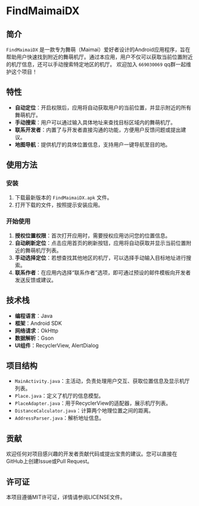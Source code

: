# FindMaimaiDX

## 简介

`FindMaimaiDX` 是一款专为舞萌（Maimai）爱好者设计的Android应用程序，旨在帮助用户快速找到附近的舞萌机厅。通过本应用，用户不仅可以获取当前位置附近的机厅信息，还可以手动搜索特定地区的机厅。
欢迎加入 `669030069` qq群一起维护这个项目！
## 特性

- **自动定位**：开启权限后，应用将自动获取用户的当前位置，并显示附近的所有舞萌机厅。
- **手动搜索**：用户可以通过输入具体地址来查找目标区域内的舞萌机厅。
- **联系开发者**：内置了与开发者直接沟通的功能，方便用户反馈问题或提出建议。
- **地图导航**：提供机厅的具体位置信息，支持用户一键导航至目的地。

## 使用方法

### 安装

1. 下载最新版本的 `FindMaimaiDX.apk` 文件。
2. 打开下载的文件，按照提示安装应用。

### 开始使用

1. **授权位置权限**：首次打开应用时，需要授权应用访问您的位置信息。
2. **自动刷新定位**：点击应用首页的刷新按钮，应用将自动获取并显示当前位置附近的舞萌机厅列表。
3. **手动选择定位**：若想查找其他地区的机厅，可以选择手动输入目标地址进行搜索。
4. **联系作者**：在应用内选择“联系作者”选项，即可通过预设的邮件模板向开发者发送反馈或建议。

## 技术栈

- **编程语言**：Java
- **框架**：Android SDK
- **网络请求**：OkHttp
- **数据解析**：Gson
- **UI组件**：RecyclerView, AlertDialog

## 项目结构

- `MainActivity.java`：主活动，负责处理用户交互、获取位置信息及显示机厅列表。
- `Place.java`：定义了机厅的信息模型。
- `PlaceAdapter.java`：用于RecyclerView的适配器，展示机厅列表。
- `DistanceCalculator.java`：计算两个地理位置之间的距离。
- `AddressParser.java`：解析地址信息。

## 贡献

欢迎任何对项目感兴趣的开发者贡献代码或提出宝贵的建议。您可以直接在GitHub上创建Issue或Pull Request。

## 许可证

本项目遵循MIT许可证，详情请参阅LICENSE文件。